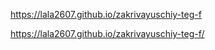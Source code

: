  https://lala2607.github.io/zakrivayuschiy-teg-f
 
 https://lala2607.github.io/zakrivayuschiy-teg-f/
